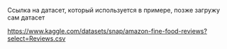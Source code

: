 Ссылка на датасет, который используется в примере, позже загружу сам датасет


https://www.kaggle.com/datasets/snap/amazon-fine-food-reviews?select=Reviews.csv

